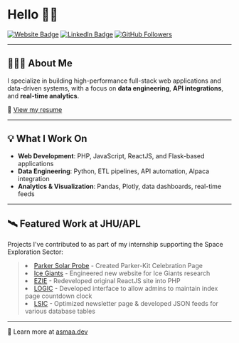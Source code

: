 # Hello 👋🏽

<a href="https://asmaa.dev/" target="_blank"><img src="https://img.shields.io/badge/Website-red" alt="Website Badge"></a>
<a href="https://www.linkedin.com/in/asmaa-a-17021713b/" target="_blank"><img src="https://img.shields.io/badge/LinkedIn-blue" alt="LinkedIn Badge"></a>
<a href="https://github.com/blkpvnthr" target="_blank"><img src="https://img.shields.io/github/followers/blkpvnthr?label=Follow&style=social" alt="GitHub Followers"></a>

---

## 👩🏽‍💻 About Me

I specialize in building high-performance full-stack web applications and data-driven systems, with a focus on **data engineering**, **API integrations**, and **real-time analytics**.

📄 [View my resume](https://drive.google.com/file/d/1TNi7127nPwad_xj6kHCqHXqqE5UPSkZ7/view?usp=sharing)

---

## 💡 What I Work On

- **Web Development**: PHP, JavaScript, ReactJS, and Flask-based applications  
- **Data Engineering**: Python, ETL pipelines, API automation, Alpaca integration  
- **Analytics & Visualization**: Pandas, Plotly, data dashboards, real-time feeds  

---

## 🛰️ Featured Work at JHU/APL

Projects I've contributed to as part of my internship supporting the Space Exploration Sector:

<blockquote>
  <li><a href="https://parkersolarprobe.jhuapl.edu/parker-kit/" target="_blank">Parker Solar Probe</a> - Created Parker-Kit Celebration Page</li>
  <li><a href="https://icegiants.jhuapl.edu/" target="_blank">Ice Giants</a> - Engineered new website for Ice Giants research</li>
  <li><a href="https://ezie.jhuapl.edu/" target="_blank">EZIE</a> - Redeveloped original ReactJS site into PHP</li>
  <li><a href="https://logic.jhuapl.edu/" target="_blank">LOGIC</a> - Developed interface to allow admins to maintain index page countdown clock</li>
  <li><a href="https://lsic.jhuapl.edu/" target="_blank">LSIC</a> - Optimized newsletter page & developed JSON feeds for various database tables</li>
</ul>
</blockquote>

---

🔗 Learn more at [asmaa.dev](https://asmaa.dev)

